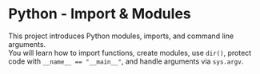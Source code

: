 # Python - Import & Modules

This project introduces Python modules, imports, and command line arguments.  
You will learn how to import functions, create modules, use `dir()`, protect code with `__name__ == "__main__"`, and handle arguments via `sys.argv`.


